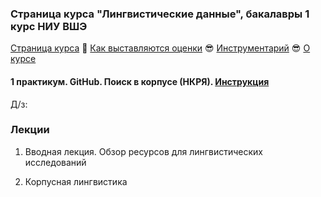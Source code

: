 ### Страница курса "Лингвистические данные", бакалавры 1 курс НИУ ВШЭ

<a href="https://olesar.github.io/lingdata">Страница курса</a> &#129303; [Как выставляются оценки](about-grades.md) &#128526; [Инструментарий](about-tools.md) &#128526; [О курсе](about.md)   

#### 1 практикум. GitHub. Поиск в корпусе (НКРЯ). [Инструкция](github_and_RNC.md)

Д/з: 

### Лекции

1. Вводная лекция. Обзор ресурсов для лингвистических исследований 

2. Корпусная лингвистика  

